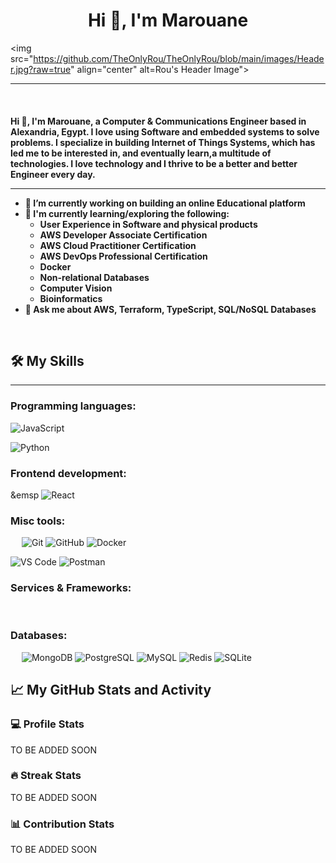 # <h1 align="center">Hi 👋, I'm Marouane</h1>

<img src="https://github.com/TheOnlyRou/TheOnlyRou/blob/main/images/Header.jpg?raw=true" align="center" alt=Rou's Header Image">

-------------------

&emsp;

<h4 align="left">Hi 👋, I'm Marouane, a Computer & Communications Engineer based in Alexandria, Egypt. I love using Software and embedded systems to solve problems.
I specialize in building Internet of Things Systems, which has led me to be interested in, and eventually learn,a multitude of technologies.
I love technology and I thrive to be a better and better Engineer every day.


---



- 🔭 I’m currently working on building an online Educational platform 
- 🌱 I'm currently learning/exploring the following:
  - User Experience in Software and physical products
  - AWS Developer Associate Certification
  - AWS Cloud Practitioner Certification
  - AWS DevOps Professional Certification
  - Docker
  - Non-relational Databases
  - Computer Vision
  - Bioinformatics
- 💬 Ask me about **AWS, Terraform, TypeScript, SQL/NoSQL Databases**

&emsp;

## 🛠️ My Skills

-------------------

### Programming languages:

![JavaScript](https://img.shields.io/badge/-JavaScript-000?&logo=JavaScript)

![Python](https://img.shields.io/badge/-Python-000?&logo=Python)

### Frontend development:

&emsp
![React](https://img.shields.io/badge/-React-000?&logo=React)

### Misc tools:

&emsp;
![Git](https://img.shields.io/badge/-Git-000?&logo=Git)
![GitHub](https://img.shields.io/badge/-GitHub-000?&logo=GitHub)
![Docker](https://img.shields.io/badge/-Docker-000?&logo=Docker)

![VS Code](https://img.shields.io/badge/-VS%20Code-000?&logo=Visual-Studio-Code)
![Postman](https://img.shields.io/badge/-Postman-000?&logo=Postman)

### Services & Frameworks:

&emsp;

### Databases:

&emsp;
![MongoDB](https://img.shields.io/badge/-MongoDB-000?&logo=MongoDB)
![PostgreSQL](https://img.shields.io/badge/-PostgreSQL-000?&logo=PostgreSQL)
![MySQL](https://img.shields.io/badge/-MySQL-000?&logo=MySQL)
![Redis](https://img.shields.io/badge/-Redis-000?&logo=Redis)
![SQLite](https://img.shields.io/badge/-SQLite-000?&logo=SQLite)



## 📈 My GitHub Stats and Activity

### 💻 Profile Stats

TO BE ADDED SOON

### 🔥 Streak Stats

TO BE ADDED SOON

### 📊 Contribution Stats

TO BE ADDED SOON
